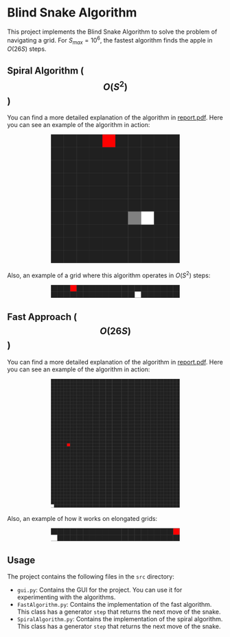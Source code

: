 # Blind Snake Algorithm

This project implements the Blind Snake Algorithm to solve the problem of navigating a grid. For $S_{max} = 10^6$, the fastest algorithm finds the apple in $O(26 S)$ steps.

## Spiral Algorithm ($$O(S^2)$$)
You can find a more detailed explanation of the algorithm in [report.pdf](./report.pdf). Here you can see an example of the algorithm in action:

<p align="center">
<img src="./examples/spiral_square.gif" alt="Spiral Algorithm" width="300" height="300">
</p>

Also, an example of a grid where this algorithm operates in $O(S^2)$ steps:

<p align="center">
<img src="./examples/spiral_thin.gif" alt="Spiral Algorithm" width="300" height="30">
</p>


## Fast Approach ($$O(26 S)$$)

You can find a more detailed explanation of the algorithm in [report.pdf](./report.pdf). Here you can see an example of the algorithm in action:

<p align="center">
<img src="./examples/fast_1.gif" alt="Spiral Algorithm" width="300" height="300"> 
</p>
Also, an example of how it works on elongated grids:
<p align="center">
<img src="./examples/fast_2.gif" alt="Spiral Algorithm" width="300" height="30"> 
</p>

## Usage 

The project contains the following files in the `src` directory:

- `gui.py`: Contains the GUI for the project. You can use it for experimenting with the algorithms.
- `FastAlgorithm.py`: Contains the implementation of the fast algorithm. This class has a generator `step` that returns the next move of the snake.
- `SpiralAlgorithm.py`: Contains the implementation of the spiral algorithm. This class has a generator `step` that returns the next move of the snake.


